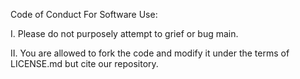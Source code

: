 Code of Conduct For Software Use:

I. Please do not purposely attempt to grief or bug main.

II. You are allowed to fork the code and modify it under the terms of LICENSE.md but cite our repository.
